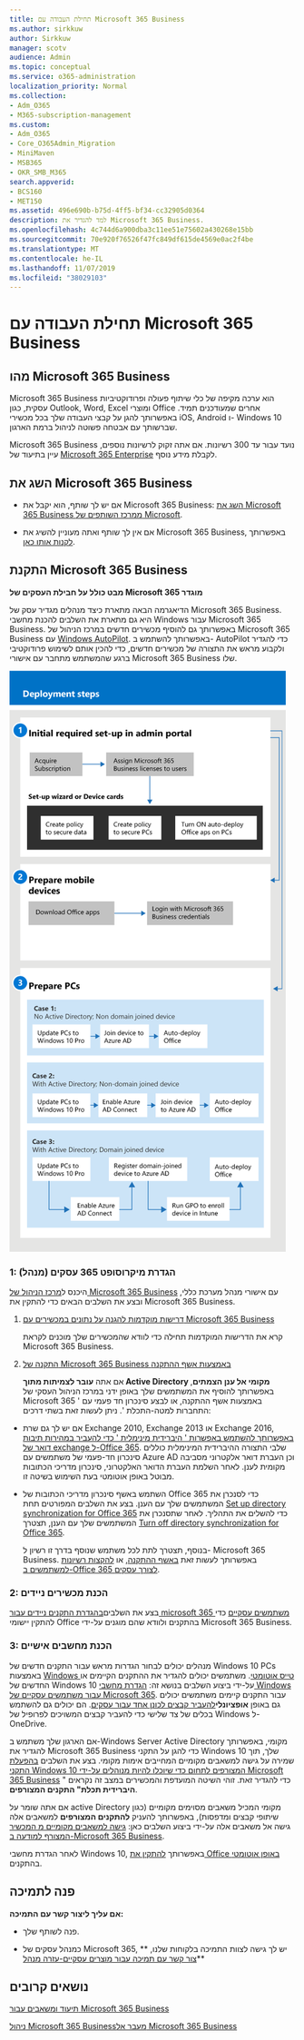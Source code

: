```yaml
---
title: תחילת העבודה עם Microsoft 365 Business
ms.author: sirkkuw
author: Sirkkuw
manager: scotv
audience: Admin
ms.topic: conceptual
ms.service: o365-administration
localization_priority: Normal
ms.collection:
- Adm_O365
- M365-subscription-management
ms.custom:
- Adm_O365
- Core_O365Admin_Migration
- MiniMaven
- MSB365
- OKR_SMB_M365
search.appverid:
- BCS160
- MET150
ms.assetid: 496e690b-b75d-4ff5-bf34-cc32905d0364
description: למד להגדיר את Microsoft 365 Business.
ms.openlocfilehash: 4c744d6a900dba3c11ee51e75602a430268e15bb
ms.sourcegitcommit: 70e920f76526f47fc849df615de4569e0ac2f4be
ms.translationtype: MT
ms.contentlocale: he-IL
ms.lasthandoff: 11/07/2019
ms.locfileid: "38029103"
---
```

# <a name="get-started-with-microsoft-365-business"></a>תחילת העבודה עם Microsoft 365 Business

## <a name="what-is-microsoft-365-business"></a>מהו Microsoft 365 Business

Microsoft 365 Business הוא ערכה מקיפה של כלי שיתוף פעולה ופרודוקטיביות עסקית, כגון Outlook,‏ Word,‏ Excel ומוצרי Office אחרים שמעודכנים תמיד. באפשרותך להגן על קבצי העבודה שלך בכל מכשירי iOS,‏ Android ו- Windows 10 שברשותך עם אבטחה פשוטה לניהול ברמת הארגון.
  
Microsoft 365 Business נועד עבור עד 300 רשיונות. אם אתה זקוק לרשיונות נוספים, עיין בתיעוד של [Microsoft 365 Enterprise](https://go.microsoft.com/fwlink/p/?linkid=860986) לקבלת מידע נוסף. 
  
## <a name="get-microsoft-365-business"></a>השג את Microsoft 365 Business

- אם יש לך שותף, הוא יקבל את Microsoft 365 Business: [השג את Microsoft 365 Business ממרכז השותפים של Microsoft](get-microsoft-365-business.md).
    
- אם אין לך שותף ואתה מעוניין להשיג את Microsoft 365 Business, באפשרותך [לקנות אותו כאן](https://www.microsoft.com/microsoft-365/business).
    
## <a name="set-up-microsoft-365-business"></a>התקנת Microsoft 365 Business

 **מבט כולל על חבילת העסקים של Microsoft 365 מוגדר**
  
הדיאגרמה הבאה מתארת כיצד מנהלים מגדיר עסק של Microsoft 365 Business. היא גם מתארת את השלבים להכנת מחשבי Windows עבור Microsoft 365 Business. באפשרותך גם להוסיף מכשירים חדשים במרכז הניהול של Microsoft 365 Business עם [Windows AutoPilot](add-autopilot-devices-and-profile.md). באפשרותך להשתמש ב- AutoPilot כדי להגדיר ולקבוע מראש את התצורה של מכשירים חדשים, כדי להכין אותם לשימוש פרודוקטיבי ברגע שהמשתמש מתחבר עם אישורי Microsoft 365 Business שלו.
  
![A diagram that shows the setup and management flow for admins, and also for a user](media/249f81fc-7e79-44c7-8425-3a0b7b651c3b.png)
  
### <a name="1-set-up-microsoft-365-business-admin"></a>1: הגדרת מיקרוסופט 365 עסקים (מנהל)

היכנס ל[מרכז הניהול של Microsoft 365 Business](https://portal.office.com/adminportal/home) עם אישורי מנהל מערכת כללי, ובצע את השלבים הבאים כדי להתקין את Microsoft 365 Business. 
  
1. [דרישות מוקדמות להגנה על נתונים במכשירים עם Microsoft 365 Business](pre-requisites-for-data-protection.md)
    
    קרא את הדרישות המוקדמות תחילה כדי לוודא שהמכשירים שלך מוכנים לקראת Microsoft 365 Business.
    
2. [התקנה של Microsoft 365 Business באמצעות אשף ההתקנה](set-up.md)
    
    אם אתה **עובר לצמיתות מתוך Active Directory מקומי אל ענן הצמתים**, באפשרותך להוסיף את המשתמשים שלך באופן ידני במרכז הניהול העסקי של Microsoft 365 באמצעות אשף ההתקנה, או לבצע סינכרון חד פעמי עם ' התחברות למטה-התכלת '. ניתן לעשות זאת בשתי דרכים: 
    
  - אם יש לך גם שרת Exchange 2010, Exchange 2013 או Exchange 2016, [באפשרותך להשתמש באפשרות ' היברידית מינימלית ' כדי להעביר במהירות תיבות דואר של exchange ל-Office 365](https://support.office.com/article/fdecceed-0702-4af3-85be-f2a0013937ef). שלבי התצורה ההיברידית המינימלית כוללים סינכרון חד-פעמי של משתמשים עם Azure AD וכן העברת דואר אלקטרוני מסביבה מקומית לענן. לאחר השלמת העברת הדואר האלקטרוני, סינכרון מדריכי הכתובות מבוטל באופן אוטומטי בעת השימוש בשיטה זו.
    
  - השתמש באשף סינכרון מדריכי הכתובות של Office 365 כדי לסנכרן את המשתמשים שלך עם הענן. בצע את השלבים המפורטים תחת [Set up directory synchronization for Office 365](https://support.office.com/article/1b3b5318-6977-42ed-b5c7-96fa74b08846) כדי להשלים את התהליך. לאחר שתסנכרן את המשתמשים שלך עם הענן, תצטרך [Turn off directory synchronization for Office 365](https://support.office.com/article/ee5f861e-bd48-4267-83d1-a4ead4b4a00d).
    
    בנוסף, תצטרך לתת לכל משתמש שנוסף בדרך זו רשיון ל- Microsoft 365 Business. באפשרותך לעשות זאת [באשף ההתקנה](set-up.md), או [להקצות רשיונות למשתמשים ב-Office 365 לצורך עסקים](https://support.office.com/article/997596B5-4173-4627-B915-36ABAC6786DC).
    
### <a name="2-prepare-mobile-devices"></a>2: הכנת מכשירים ניידים

בצע את השלבים[בהגדרת התקנים ניידים עבור microsoft 365 משתמשים עסקיים](set-up-mobile-devices.md) כדי להתקין יישומי Office בהתקנים ולוודא שהם מוגנים על-ידי Microsoft 365 Business. 
  
### <a name="3-prepare-pcs"></a>3: הכנת מחשבים אישיים

מנהלים יכולים לבחור הגדרות מראש עבור התקנים חדשים של Windows 10 PCs באמצעות [Windows טייס אוטומטי](add-autopilot-devices-and-profile.md). משתמשים יכולים להגדיר את ההתקנים הקיימים או החדשים של Windows 10 על-ידי ביצוע השלבים בנושא זה: [הגדרת מחשבי Windows עבור משתמשים עסקיים של Microsoft 365](set-up-windows-devices.md). עבור התקנים קיימים משתמשים יכולים גם באופן **אופציונלי**[להעביר קבצים לכונן אחד עבור עסקים](move-files-to-onedrive.md). הם יכולים גם להשתמש בכלים של צד שלישי כדי להעביר קבצים המשויכים לפרופיל של Windows ל-OneDrive.
  
אם הארגון שלך משתמש ב-Windows Server Active Directory מקומי, באפשרותך להגדיר את Microsoft 365 Business כדי להגן על התקני Windows 10 שלך, תוך שמירה על גישה למשאבים מקומיים המחייבים אימות מקומי. בצע את השלבים [בהפעלת התקני Windows 10 המצורפים לתחום כדי שיוכלו להיות מנוהלים על-ידי Microsoft 365 Business](manage-windows-devices.md) כדי להגדיר זאת. זוהי השיטה המועדפת והמכשירים במצב זה נקראים " **היברידית תכלת" התקנים המצורפים**. 
  
אם אתה שומר על active Directory מקומי המכיל משאבים מסוימים מקומיים (כגון שיתופי קבצים ומדפסות), באפשרותך להעניק **להתקנים המצורפים** למשאבים אלה גישה אל משאבים אלה על-ידי ביצוע השלבים כאן: [גישה למשאבים מקומיים מ המכשיר המצורף למודעה ב-Microsoft 365 Business](access-resources.md).
  
לאחר הגדרת מחשבי Windows 10, באפשרותך [להתקין את Office באופן אוטומטי](auto-install-or-uninstall-office.md) בהתקנים. 
  
## <a name="contact-support"></a>פנה לתמיכה

 **אם עליך ליצור קשר עם התמיכה:**
  
- פנה לשותף שלך.
    
- כמנהל עסקים של Microsoft 365, יש לך גישה לצוות התמיכה בלקוחות שלנו, ** [צור קשר עם תמיכה עבור מוצרים עסקיים-עזרה מנהל](https://support.office.com/article/32a17ca7-6fa0-4870-8a8d-e25ba4ccfd4b)**
    
## <a name="related-topics"></a>נושאים קרובים
[תיעוד ומשאבים עבור Microsoft 365 Business](https://go.microsoft.com/fwlink/p/?linkid=853701)
  
[ניהול Microsoft 365 Business](manage.md)[מעבר אל Microsoft 365 Business](migrate-to-microsoft-365-business.md)
  

